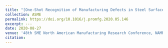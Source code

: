 ```yaml
---
title: "[One-Shot Recognition of Manufacturing Defects in Steel Surfaces](https://adipandas.github.io/one-shot-steel-surfaces/)"
collection: ASME
permalink: https://doi.org/10.1016/j.promfg.2020.05.146
excerpt: ---
date: 2020-08-27
venue: '48th SME North American Manufacturing Research Conference, NAMRC 48'
citation: 
---
```

